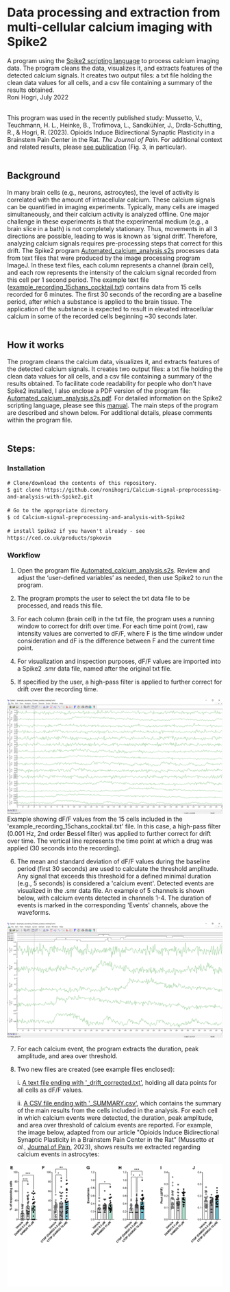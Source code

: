 # Data processing and extraction from multi-cellular calcium imaging with Spike2
A program using the [Spike2 scripting language](https://ced.co.uk/products/spkovin) to process calcium imaging data. The program cleans the data, visualizes it, and extracts features of the detected calcium signals. It creates two output files: a txt file holding the clean data values for all cells, and a csv file containing a summary of the results obtained.  
Roni Hogri, July 2022
<br><br>

This program was used in the recently published study: 
Mussetto, V., Teuchmann, H. L., Heinke, B., Trofimova, L., Sandkühler, J., Drdla-Schutting, R., & Hogri, R. (2023). Opioids Induce Bidirectional Synaptic Plasticity in a Brainstem Pain Center in the Rat. *The Journal of Pain*.
For additional context and related results, please [see publication](https://www.sciencedirect.com/science/article/pii/S1526590023004054) (Fig. 3, in particular). 
<br><br>

## Background
In many brain cells (e.g., neurons, astrocytes), the level of activity is correlated with the amount of intracellular calcium. These calcium signals can be quantified in imaging experiments. Typically, many cells are imaged simultaneously, and their calcium activity is analyzed offline. One major challenge in these experiments is that the experimental medium (e.g., a brain slice in a bath) is not completely stationary. Thus, movements in all 3 directions are possible, leading to was is known as ‘signal drift’. Therefore, analyzing calcium signals requires pre-processing steps that correct for this drift. 
The Spike2 program [Automated_calcium_analysis.s2s](https://github.com/ronihogri/Calcium-signal-preprocessing-and-analysis-with-Spike2/blob/main/src/Automated_calcium_analysis.s2s) processes data from text files that were produced by the image processing program ImageJ. In these text files, each column represents a channel (brain cell), and each row represents the intensity of the calcium signal recorded from this cell per 1 second period. The example text file ([example_recording_15chans_cocktail.txt](https://github.com/ronihogri/Calcium-signal-preprocessing-and-analysis-with-Spike2/blob/main/src/example_recording_15chans_cocktail.txt)) contains data from 15 cells recorded for 6 minutes. The first 30 seconds of the recording are a baseline period, after which a substance is applied to the brain tissue. The application of the substance is expected to result in elevated intracellular calcium in some of the recorded cells beginning ~30 seconds later. 
<br><br>

## How it works
The program cleans the calcium data, visualizes it, and extracts features of the detected calcium signals. It creates two output files: a txt file holding the clean data values for all cells, and a csv file containing a summary of the results obtained. 
To facilitate code readability for people who don't have Spike2 installed, I also enclose a PDF version of the program file: [Automated_calcium_analysis.s2s.pdf](https://github.com/ronihogri/Calcium-signal-preprocessing-and-analysis-with-Spike2/blob/main/src/Automated_calcium_analysis.s2s.pdf). For detailed information on the Spike2 scripting language, please see this [manual](https://ced.co.uk/img/Spike9.pdf). 
The main steps of the program are described and shown below. For additional details, please comments within the program file. 
 <br><br>
 
## Steps:

### Installation

```console
# Clone/download the contents of this repository. 
$ git clone https://github.com/ronihogri/Calcium-signal-preprocessing-and-analysis-with-Spike2.git

# Go to the appropriate directory
$ cd Calcium-signal-preprocessing-and-analysis-with-Spike2

# install Spike2 if you haven't already - see https://ced.co.uk/products/spkovin
```

### Workflow

1. Open the program file [Automated_calcium_analysis.s2s](https://github.com/ronihogri/Calcium-signal-preprocessing-and-analysis-with-Spike2/blob/main/src/Automated_calcium_analysis.s2s). Review and adjust the ‘user-defined variables’ as needed, then use Spike2 to run the program. 

2. The program prompts the user to select the txt data file to be processed, and reads this file.

3. For each column (brain cell) in the txt file, the program uses a running window to correct for drift over time. For each time point (row), raw intensity values are converted to dF/F, where F is the time window under consideration and dF is the difference between F and the current time point.

4. For visualization and inspection purposes, dF/F values are imported into a Spike2 .smr data file, named after the original txt file.

5. If specified by the user, a high-pass filter is applied to further correct for drift over the recording time.

![Image](https://github.com/ronihogri/Calcium-signal-preprocessing-and-analysis-with-Spike2/blob/main/images/smr%20waveforms.png) 
   Example showing dF/F values from the 15 cells included in the 'example_recording_15chans_cocktail.txt' file. In this case, a high-pass filter (0.001 Hz, 2nd order Bessel filter) was applied to further correct for drift over time. The vertical line represents the time point at which a drug was applied (30 seconds into the recording).

6. The mean and standard deviation of dF/F values during the baseline period (first 30 seconds) are used to calculate the threshold amplitude. Any signal that exceeds this threshold for a defined minimal duration (e.g., 5 seconds) is considered a 'calcium event'. Detected events are visualized in the .smr data file. An example of 5 channels is shown below, with calcium events detected in channels 1-4. The duration of events is marked in the corresponding 'Events' channels, above the waveforms.

![Image](https://github.com/ronihogri/Calcium-signal-preprocessing-and-analysis-with-Spike2/blob/main/images/waveforms%20and%20events.png) 

7. For each calcium event, the program extracts the duration, peak amplitude, and area over threshold.

8. Two new files are created (see example files enclosed):

   i. [A text file ending with '_drift_corrected.txt'](https://github.com/ronihogri/Calcium-signal-preprocessing-and-analysis-with-Spike2/blob/main/src/example_recording_15chans_cocktail_drift_corrected.txt), holding all data points for all cells as dF/F values.

   ii. [A CSV file ending with '_SUMMARY.csv'](https://github.com/ronihogri/Calcium-signal-preprocessing-and-analysis-with-Spike2/blob/main/src/example_recording_15chans_cocktail_SUMMARY.csv), which contains the summary of the main results from the cells included in the analysis. For each cell in which calcium events were detected, the duration, peak amplitude, and area over threshold of calcium events are reported. For example, the image below, adapted from our article "Opioids Induce Bidirectional Synaptic Plasticity in a Brainstem Pain Center in the Rat" (Mussetto *et al.*, [Journal of Pain](https://www.jpain.org/article/S1526-5900(23)00405-4/fulltext), 2023), shows results we extracted regarding calcium events in astrocytes: 

![Image](https://github.com/ronihogri/Calcium-signal-preprocessing-and-analysis-with-Spike2/blob/main/images/fig3%20results.png) 
